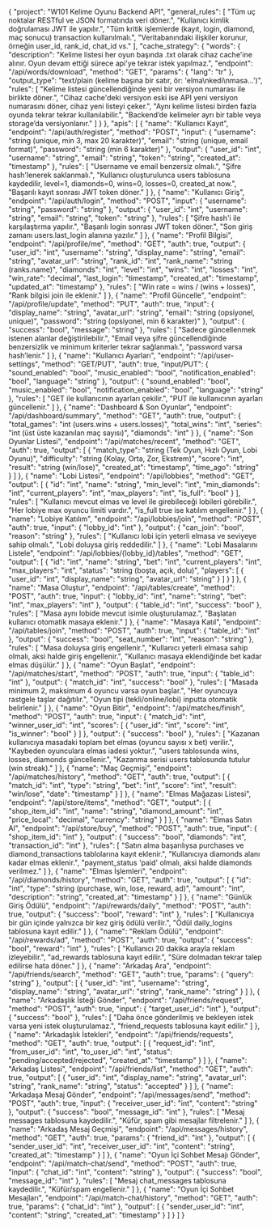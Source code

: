 {
  "project": "W101 Kelime Oyunu Backend API",
  "general_rules": [
    "Tüm uç noktalar RESTful ve JSON formatında veri döner.",
    "Kullanıcı kimlik doğrulaması JWT ile yapılır.",
    "Tüm kritik işlemlerde (kayıt, login, diamond, maç sonucu) transaction kullanılmalı.",
    "Veritabanındaki ilişkiler korunur, örneğin user_id, rank_id, chat_id vs."
  ],
  "cache_strategy": {
    "words": {
      "description": "Kelime listesi her oyun başında .txt olarak cihaz cache'ine alınır. Oyun devam ettiği sürece api'ye tekrar istek yapılmaz.",
      "endpoint": "/api/words/download",
      "method": "GET",
      "params": { "lang": "tr" },
      "output_type": "text/plain (kelime başına bir satır, ör: 'elma\\nkedi\\nmasa...')",
      "rules": [
        "Kelime listesi güncellendiğinde yeni bir versiyon numarası ile birlikte döner.",
        "Cihaz cache'deki versiyon eski ise API yeni versiyon numarasını döner, cihaz yeni listeyi çeker.",
        "Aynı kelime listesi birden fazla oyunda tekrar tekrar kullanılabilir.",
        "Backend’de kelimeler ayrı bir table veya storage’da versiyonlanır."
      ]
    }
  },
  "apis": [
    {
      "name": "Kullanıcı Kayıt",
      "endpoint": "/api/auth/register",
      "method": "POST",
      "input": {
        "username": "string (unique, min 3, max 20 karakter)",
        "email": "string (unique, email format)",
        "password": "string (min 6 karakter)"
      },
      "output": {
        "user_id": "int",
        "username": "string",
        "email": "string",
        "token": "string",
        "created_at": "timestamp"
      },
      "rules": [
        "Username ve email benzersiz olmalı.",
        "Şifre hash'lenerek saklanmalı.",
        "Kullanıcı oluşturulunca users tablosuna kaydedilir, level=1, diamonds=0, wins=0, losses=0, created_at now.",
        "Başarılı kayıt sonrası JWT token döner."
      ]
    },
    {
      "name": "Kullanıcı Giriş",
      "endpoint": "/api/auth/login",
      "method": "POST",
      "input": {
        "username": "string",
        "password": "string"
      },
      "output": {
        "user_id": "int",
        "username": "string",
        "email": "string",
        "token": "string"
      },
      "rules": [
        "Şifre hash'i ile karşılaştırma yapılır.",
        "Başarılı login sonrası JWT token döner.",
        "Son giriş zamanı users.last_login alanına yazılır."
      ]
    },
    {
      "name": "Profil Bilgisi",
      "endpoint": "/api/profile/me",
      "method": "GET",
      "auth": true,
      "output": {
        "user_id": "int",
        "username": "string",
        "display_name": "string",
        "email": "string",
        "avatar_url": "string",
        "rank_id": "int",
        "rank_name": "string (ranks.name)",
        "diamonds": "int",
        "level": "int",
        "wins": "int",
        "losses": "int",
        "win_rate": "decimal",
        "last_login": "timestamp",
        "created_at": "timestamp",
        "updated_at": "timestamp"
      },
      "rules": [
        "Win rate = wins / (wins + losses)",
        "Rank bilgisi join ile eklenir."
      ]
    },
    {
      "name": "Profil Güncelle",
      "endpoint": "/api/profile/update",
      "method": "PUT",
      "auth": true,
      "input": {
        "display_name": "string",
        "avatar_url": "string",
        "email": "string (opsiyonel, unique)",
        "password": "string (opsiyonel, min 6 karakter)"
      },
      "output": {
        "success": "bool",
        "message": "string"
      },
      "rules": [
        "Sadece güncellenmek istenen alanlar değiştirilebilir.",
        "Email veya şifre güncellendiğinde benzersizlik ve minimum kriterler tekrar sağlanmalı.",
        "password varsa hash’lenir."
      ]
    },
    {
      "name": "Kullanıcı Ayarları",
      "endpoint": "/api/user-settings",
      "method": "GET/PUT",
      "auth": true,
      "input/PUT": {
        "sound_enabled": "bool",
        "music_enabled": "bool",
        "notification_enabled": "bool",
        "language": "string"
      },
      "output": {
        "sound_enabled": "bool",
        "music_enabled": "bool",
        "notification_enabled": "bool",
        "language": "string"
      },
      "rules": [
        "GET ile kullanıcının ayarları çekilir.",
        "PUT ile kullanıcının ayarları güncellenir."
      ]
    },
    {
      "name": "Dashboard & Son Oyunlar",
      "endpoint": "/api/dashboard/summary",
      "method": "GET",
      "auth": true,
      "output": {
        "total_games": "int (users.wins + users.losses)",
        "total_wins": "int",
        "series": "int (üst üste kazanılan maç sayısı)",
        "diamonds": "int"
      }
    },
    {
      "name": "Son Oyunlar Listesi",
      "endpoint": "/api/matches/recent",
      "method": "GET",
      "auth": true,
      "output": [
        {
          "match_type": "string (Tek Oyun, Hızlı Oyun, Lobi Oyunu)",
          "difficulty": "string (Kolay, Orta, Zor, Ekstrem)",
          "score": "int",
          "result": "string (win/lose)",
          "created_at": "timestamp",
          "time_ago": "string"
        }
      ]
    },
    {
      "name": "Lobi Listesi",
      "endpoint": "/api/lobbies",
      "method": "GET",
      "output": [
        {
          "id": "int",
          "name": "string",
          "min_level": "int",
          "min_diamonds": "int",
          "current_players": "int",
          "max_players": "int",
          "is_full": "bool"
        }
      ],
      "rules": [
        "Kullanıcı mevcut elmas ve level ile girebileceği lobileri görebilir.",
        "Her lobiye max oyuncu limiti vardır.",
        "is_full true ise katılım engellenir."
      ]
    },
    {
      "name": "Lobiye Katılım",
      "endpoint": "/api/lobbies/join",
      "method": "POST",
      "auth": true,
      "input": { "lobby_id": "int" },
      "output": { "can_join": "bool", "reason": "string" },
      "rules": [
        "Kullanıcı lobi için yeterli elmasa ve seviyeye sahip olmalı.",
        "Lobi doluysa giriş reddedilir."
      ]
    },
    {
      "name": "Lobi Masalarını Listele",
      "endpoint": "/api/lobbies/{lobby_id}/tables",
      "method": "GET",
      "output": [
        {
          "id": "int",
          "name": "string",
          "bet": "int",
          "current_players": "int",
          "max_players": "int",
          "status": "string (boşta, açık, dolu)",
          "players": [
            {
              "user_id": "int",
              "display_name": "string",
              "avatar_url": "string"
            }
          ]
        }
      ]
    },
    {
      "name": "Masa Oluştur",
      "endpoint": "/api/tables/create",
      "method": "POST",
      "auth": true,
      "input": {
        "lobby_id": "int",
        "name": "string",
        "bet": "int",
        "max_players": "int"
      },
      "output": {
        "table_id": "int",
        "success": "bool"
      },
      "rules": [
        "Masa aynı lobide mevcut isimle oluşturulamaz.",
        "Başlatan kullanıcı otomatik masaya eklenir."
      ]
    },
    {
      "name": "Masaya Katıl",
      "endpoint": "/api/tables/join",
      "method": "POST",
      "auth": true,
      "input": { "table_id": "int" },
      "output": { "success": "bool", "seat_number": "int", "reason": "string" },
      "rules": [
        "Masa doluysa giriş engellenir.",
        "Kullanıcı yeterli elmasa sahip olmalı, aksi halde giriş engellenir.",
        "Kullanıcı masaya eklendiğinde bet kadar elmas düşülür."
      ]
    },
    {
      "name": "Oyun Başlat",
      "endpoint": "/api/matches/start",
      "method": "POST",
      "auth": true,
      "input": { "table_id": "int" },
      "output": { "match_id": "int", "success": "bool" },
      "rules": [
        "Masada minimum 2, maksimum 4 oyuncu varsa oyun başlar.",
        "Her oyuncuya rastgele taşlar dağıtılır.",
        "Oyun tipi (tekli/online/lobi) inputta otomatik belirlenir."
      ]
    },
    {
      "name": "Oyun Bitir",
      "endpoint": "/api/matches/finish",
      "method": "POST",
      "auth": true,
      "input": {
        "match_id": "int",
        "winner_user_id": "int",
        "scores": [
          {
            "user_id": "int",
            "score": "int",
            "is_winner": "bool"
          }
        ]
      },
      "output": { "success": "bool" },
      "rules": [
        "Kazanan kullanıcıya masadaki toplam bet elmas (oyuncu sayısı x bet) verilir.",
        "Kaybeden oyunculara elmas iadesi yoktur.",
        "users tablosunda wins, losses, diamonds güncellenir.",
        "Kazanma serisi users tablosunda tutulur (win streak)."
      ]
    },
    {
      "name": "Maç Geçmişi",
      "endpoint": "/api/matches/history",
      "method": "GET",
      "auth": true,
      "output": [
        {
          "match_id": "int",
          "type": "string",
          "bet": "int",
          "score": "int",
          "result": "win/lose",
          "date": "timestamp"
        }
      ]
    },
    {
      "name": "Elmas Mağazası Listesi",
      "endpoint": "/api/store/items",
      "method": "GET",
      "output": [
        {
          "shop_item_id": "int",
          "name": "string",
          "diamond_amount": "int",
          "price_local": "decimal",
          "currency": "string"
        }
      ]
    },
    {
      "name": "Elmas Satın Al",
      "endpoint": "/api/store/buy",
      "method": "POST",
      "auth": true,
      "input": {
        "shop_item_id": "int"
      },
      "output": {
        "success": "bool",
        "diamonds": "int",
        "transaction_id": "int"
      },
      "rules": [
        "Satın alma başarılıysa purchases ve diamond_transactions tablolarına kayıt eklenir.",
        "Kullanıcıya diamonds alanı kadar elmas eklenir.",
        "payment_status 'paid' olmalı, aksi halde diamonds verilmez."
      ]
    },
    {
      "name": "Elmas İşlemleri",
      "endpoint": "/api/diamonds/history",
      "method": "GET",
      "auth": true,
      "output": [
        {
          "id": "int",
          "type": "string (purchase, win, lose, reward, ad)",
          "amount": "int",
          "description": "string",
          "created_at": "timestamp"
        }
      ]
    },
    {
      "name": "Günlük Giriş Ödülü",
      "endpoint": "/api/rewards/daily",
      "method": "POST",
      "auth": true,
      "output": { "success": "bool", "reward": "int" },
      "rules": [
        "Kullanıcıya bir gün içinde yalnızca bir kez giriş ödülü verilir.",
        "Ödül daily_logins tablosuna kayıt edilir."
      ]
    },
    {
      "name": "Reklam Ödülü",
      "endpoint": "/api/rewards/ad",
      "method": "POST",
      "auth": true,
      "output": { "success": "bool", "reward": "int" },
      "rules": [
        "Kullanıcı 20 dakika arayla reklam izleyebilir.",
        "ad_rewards tablosuna kayıt edilir.",
        "Süre dolmadan tekrar talep edilirse hata döner."
      ]
    },
    {
      "name": "Arkadaş Ara",
      "endpoint": "/api/friends/search",
      "method": "GET",
      "auth": true,
      "params": { "query": "string" },
      "output": [
        {
          "user_id": "int",
          "username": "string",
          "display_name": "string",
          "avatar_url": "string",
          "rank_name": "string"
        }
      ]
    },
    {
      "name": "Arkadaşlık İsteği Gönder",
      "endpoint": "/api/friends/request",
      "method": "POST",
      "auth": true,
      "input": { "target_user_id": "int" },
      "output": { "success": "bool" },
      "rules": [
        "Daha önce gönderilmiş ve bekleyen istek varsa yeni istek oluşturulamaz.",
        "friend_requests tablosuna kayıt edilir."
      ]
    },
    {
      "name": "Arkadaşlık İstekleri",
      "endpoint": "/api/friends/requests",
      "method": "GET",
      "auth": true,
      "output": [
        {
          "request_id": "int",
          "from_user_id": "int",
          "to_user_id": "int",
          "status": "pending/accepted/rejected",
          "created_at": "timestamp"
        }
      ]
    },
    {
      "name": "Arkadaş Listesi",
      "endpoint": "/api/friends/list",
      "method": "GET",
      "auth": true,
      "output": [
        {
          "user_id": "int",
          "display_name": "string",
          "avatar_url": "string",
          "rank_name": "string",
          "status": "accepted"
        }
      ]
    },
    {
      "name": "Arkadaşa Mesaj Gönder",
      "endpoint": "/api/messages/send",
      "method": "POST",
      "auth": true,
      "input": { "receiver_user_id": "int", "content": "string" },
      "output": { "success": "bool", "message_id": "int" },
      "rules": [
        "Mesaj messages tablosuna kaydedilir.",
        "Küfür, spam gibi mesajlar filtrelenir."
      ]
    },
    {
      "name": "Arkadaş Mesaj Geçmişi",
      "endpoint": "/api/messages/history",
      "method": "GET",
      "auth": true,
      "params": { "friend_id": "int" },
      "output": [
        {
          "sender_user_id": "int",
          "receiver_user_id": "int",
          "content": "string",
          "created_at": "timestamp"
        }
      ]
    },
    {
      "name": "Oyun İçi Sohbet Mesajı Gönder",
      "endpoint": "/api/match-chat/send",
      "method": "POST",
      "auth": true,
      "input": { "chat_id": "int", "content": "string" },
      "output": { "success": "bool", "message_id": "int" },
      "rules": [
        "Mesaj chat_messages tablosuna kaydedilir.",
        "Küfür/spam engellenir."
      ]
    },
    {
      "name": "Oyun İçi Sohbet Mesajları",
      "endpoint": "/api/match-chat/history",
      "method": "GET",
      "auth": true,
      "params": { "chat_id": "int" },
      "output": [
        {
          "sender_user_id": "int",
          "content": "string",
          "created_at": "timestamp"
        }
      ]
    }
  ]
}